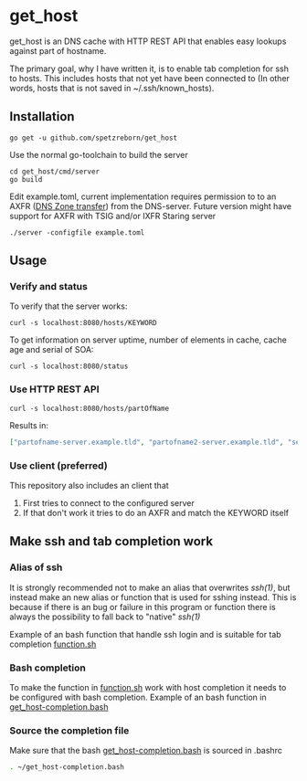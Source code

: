 # get_host

get_host is an DNS cache with HTTP REST API that enables easy lookups against part of hostname.

The primary goal, why I have written it, is to enable tab completion for ssh to hosts. This includes hosts that not yet have been connected to (In other words, hosts that is not saved in ~/.ssh/known_hosts).



## Installation
```
go get -u github.com/spetzreborn/get_host
```
Use the normal go-toolchain to build the server
```
cd get_host/cmd/server
go build
```

Edit example.toml, current implementation requires permission to to an AXFR ([DNS Zone transfer](https://en.wikipedia.org/wiki/DNS_zone_transfer)) from the DNS-server.
Future version might have support for AXFR with TSIG and/or IXFR
Staring server
```
./server -configfile example.toml
```

## Usage
### Verify and status
To verify that the server works:
```
curl -s localhost:8080/hosts/KEYWORD
```
To get information on server uptime, number of elements in cache, cache age and serial of SOA:
```
curl -s localhost:8080/status
```
### Use HTTP REST API
```
curl -s localhost:8080/hosts/partOfName
```
Results in:
```json
["partofname-server.example.tld", "partofname2-server.example.tld", "server-partofname.example.tld"]
```

### Use client (preferred)
This repository also includes an client that
1. First tries to connect to the configured server
2. If that don't work it tries to do an AXFR and match the KEYWORD itself

## Make ssh and tab completion work
### Alias of ssh
It is strongly recommended not to make an alias that overwrites  *ssh(1)*, but instead make an new alias or function that is used for sshing instead.
This is because if there is an bug or failure in this program or function there is always the possibility to fall back to "native" *ssh(1)*

Example of an bash function that handle ssh login and is suitable for tab completion [function.sh](function.sh)

### Bash completion

To make the function in [function.sh](function.sh) work with host completion it needs to be configured with bash completion.
Example of an bash function in [get_host-completion.bash](get_host-completion.bash)

### Source the completion file

Make sure that the bash [get_host-completion.bash](get_host-completion.bash) is sourced in .bashrc
```bash
. ~/get_host-completion.bash
```


